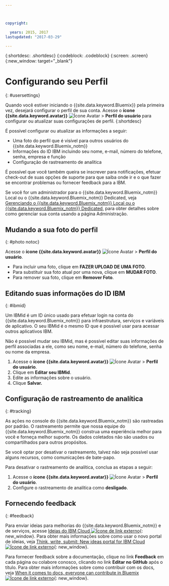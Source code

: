 ```yaml
---



copyright:

  years: 2015, 2017
lastupdated: "2017-03-29"

---
```


{:shortdesc: .shortdesc}
{:codeblock: .codeblock}
{:screen: .screen}
{:new_window: target="_blank"}

# Configurando seu Perfil
{: #usersettings}

Quando você estiver iniciando o {{site.data.keyword.Bluemix}} pela primeira vez, desejará configurar o perfil de sua conta. Acesse o **ícone {{site.data.keyword.avatar}}** ![Ícone Avatar](../icons/i-avatar-icon.svg) &gt; **Perfil do usuário** para configurar ou atualizar suas configurações de perfil.
{:shortdesc}

É possível configurar ou atualizar as informações a seguir:

 * Uma foto do perfil que é visível para outros usuários do {{site.data.keyword.Bluemix_notm}}
 * Informações do ID IBM incluindo seu nome, e-mail, número do telefone, senha, empresa e função
 * Configuração de rastreamento de analítica

É possível que você também queira se inscrever para notificações, efetuar check-out de suas opções de suporte para que saiba onde ir e o que fazer se encontrar problemas ou fornecer feedback para a IBM.

Se você for um administrador para o {{site.data.keyword.Bluemix_notm}} Local ou o {{site.data.keyword.Bluemix_notm}} Dedicated, veja [Gerenciando o {{site.data.keyword.Bluemix_notm}} Local ou o {{site.data.keyword.Bluemix_notm}} Dedicated](/docs/admin/index.html#mng), para obter detalhes sobre como gerenciar sua conta usando a página Administração.

## Mudando a sua foto do perfil
{: #photo notoc}

Acesse o **ícone {{site.data.keyword.avatar}}** ![Ícone Avatar](../icons/i-avatar-icon.svg) &gt; **Perfil do usuário**.

  * Para incluir uma foto, clique em **FAZER UPLOAD DE UMA FOTO**.
  * Para substituir sua foto atual por uma nova, clique em **MUDAR FOTO**.
  * Para remover sua foto, clique em **Remover Foto**.

## Editando suas informações do ID IBM
{: #ibmid}

Um IBMid é um ID único usado para efetuar login na conta do {{site.data.keyword.Bluemix_notm}} para infraestrutura, serviços e variáveis de aplicativo. O seu IBMid é o mesmo ID que é possível usar para acessar outros aplicativos IBM.

Não é possível mudar seu IBMid, mas é possível editar suas informações de perfil associadas a ele, como seu nome, e-mail, número do telefone, senha ou nome da empresa.

1. Acesse o **ícone {{site.data.keyword.avatar}}** ![Ícone Avatar](../icons/i-avatar-icon.svg) &gt; **Perfil do usuário**.
2. Clique em **Editar seu IBMid**.
3. Edite as informações sobre o usuário.
4. Clique **Salvar.**

## Configuração de rastreamento de analítica
{: #tracking}

As ações no console do {{site.data.keyword.Bluemix_notm}} são rastreadas por padrão. O rastreamento permite que nossa equipe do {{site.data.keyword.Bluemix_notm}} construa uma experiência melhor para você e forneça melhor suporte. Os dados coletados não são usados ou compartilhados para outros propósitos.

Se você optar por desativar o rastreamento, talvez não seja possível usar alguns recursos, como comunicações de bate-papo.

Para desativar o rastreamento de analítica, conclua as etapas a seguir:

1. Acesse o **ícone {{site.data.keyword.avatar}}** ![Ícone Avatar](../icons/i-avatar-icon.svg) &gt; **Perfil do usuário**.
2. Configure o rastreamento de analítica como **desligado**.

## Fornecendo feedback
{: #feedback}

Para enviar ideias para melhorias do {{site.data.keyword.Bluemix_notm}} e de serviços, acesse [Ideias do IBM Cloud ![Ícone de link externo](../icons/launch-glyph.svg)](https://ibmcloud.ideas.aha.io){: new_window}. Para obter mais informações sobre como usar o novo portal de ideias, veja [Think, write, submit: New ideas portal for IBM Cloud ![Ícone de link externo](../icons/launch-glyph.svg)](https://developer.ibm.com/bluemix/2016/10/05/think-write-submit/){: new_window}.

Para fornecer feedback sobre a documentação, clique no link **Feedback** em cada página ou colabore conosco, clicando no link **Editar no GitHub** após o título. Para obter mais informações sobre como contribuir com os docs, veja [When it comes to docs, everyone can contribute in Bluemix ![Ícone de link externo](../icons/launch-glyph.svg)](https://developer.ibm.com/bluemix/2016/01/13/bluemix-docs-now-open-source-on-github/){: new_window}.

